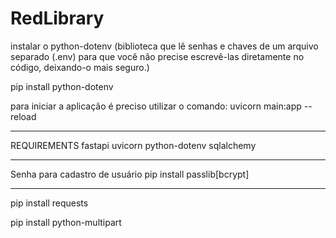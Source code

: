 # RedLibrary

instalar o python-dotenv (biblioteca que lê senhas e chaves de um arquivo separado (.env) para que você não precise escrevê-las diretamente no código, deixando-o mais seguro.)

pip install python-dotenv

para iniciar a aplicação é preciso utilizar o comando:
uvicorn main:app --reload

--------------------------------

REQUIREMENTS
fastapi
uvicorn
python-dotenv
sqlalchemy

--------------------------------

Senha para cadastro de usuário
pip install passlib[bcrypt]

--------------------------------

pip install requests

pip install python-multipart


